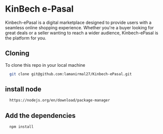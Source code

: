 
# KinBech e-Pasal

Kinbech-ePasal is a digital marketplace designed to provide users with a seamless online shopping experience. Whether you're a buyer looking for great deals or a seller wanting to reach a wider audience, Kinbech-ePasal is the platform for you.


## Cloning

To clone this repo in your local machine

```bash
  git clone git@github.com:lamanirmal27/Kinbech-ePasal.git
```


## install node
```bash
  https://nodejs.org/en/download/package-manager
```
## Add the dependencies
```bash
  npm install
```